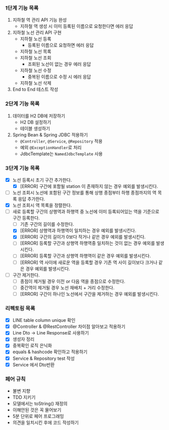### 1단계 기능 목록

1. 지하철 역 관리 API 기능 완성
    - 지하철 역 생성 시 이미 등록된 이름으로 요청한다면 에러 응답
2. 지하철 노선 관리 API 구현
    - 지하철 노선 등록
        - 등록된 이름으로 요청하면 에러 응답
    - 지하철 노선 목록
    - 지하철 노선 조회
        - 조회된 노선이 없는 경우 에러 응답
    - 지하철 노선 수정
        - 중복된 이름으로 수정 시 에러 응답
    - 지하철 노선 삭제
3. End to End 테스트 작성

### 2단계 기능 목록

1. 데이터를 H2 DB에 저장하기
    - H2 DB 설정하기
    - 테이블 생성하기
2. Spring Bean & Spring JDBC 적용하기
    - `@Controller`, `@Service`, `@Repository` 적용
    - 예외 `@ExceptionHandler`로 처리
    - JdbcTemplate는 `NamedJdbcTemplate` 사용

### 3단계 기능 목록

- [x] 노선 등록시 초기 구간 추가한다. 
  - [x] [ERROR] 구간에 포함될 station 이 존재하지 않는 경우 예외를 발생시킨다.
- [ ] 노선 조회시 노선에 포함된 구간 정보를 통해 상행 종점부터 하행 종점까지의 역 목록 응답 추가한다.
- [x] 노선 조회시 역 목록을 정렬한다.
- [ ] 새로 등록할 구간의 상행역과 하행역 중 노선에 이미 등록되어있는 역을 기준으로 구간 등록한다.
  - [ ] 기존 구간의 길이를 수정한다.
  - [x] [ERROR] 상행역과 하행역이 일치하는 경우 예외를 발생시킨다.
  - [x] [ERROR] 구간의 길이가 0보다 작거나 같은 경우 예외를 발생시킨다.
  - [ ] [ERROR] 등록할 구간과 상행역 하행역중 일치하는 것이 없는 경우 예외를 발생시킨다.
  - [ ] [ERROR] 등록할 구간과 상행역 하행역이 같은 경우 예외를 발생시킨다.
  - [ ] [ERROR] 역 사이에 새로운 역을 등록할 경우 기존 역 사이 길이보다 크거나 같은 경우 예외를 발생시킨다.
- [ ] 구간 제거한다.
  - [ ] 종점이 제거될 경우 이전 or 다음 역을 종점으로 수정한다.
  - [ ] 중간역이 제거될 경우 노선 재배치 + 거리 수정한다.
  - [ ] [ERROR] 구간이 하나인 노선에서 구간을 제거하는 경우 예외를 발생시킨다.

### 리펙토링 목록
- [x] LINE table column unique 확인
- [x] @Controller & @RestController 차이점 알아보고 적용하기
- [x] Line Dto -> Line Response로 사용하기
- [x] 생성자 정리
- [x] 중복확인 로직 은닉화
- [x] equals & hashcode 확인하고 적용하기
- [x] Service & Repository test 작성
- [x] Service 에서 Dto반환

### 페어 규칙

- 불변 지향
- TDD 지키기
- 모델에서는 toString() 재정의
- 이해안된 것은 꼭 물어보기
- 5분 단위로 페어 프로그래밍
- 의견을 일치시킨 후에 코드 작성하기
